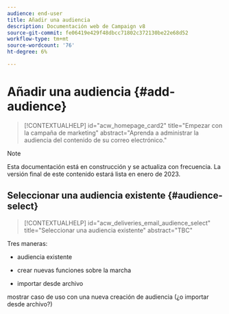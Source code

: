 ```yaml
---
audience: end-user
title: Añadir una audiencia
description: Documentación web de Campaign v8
source-git-commit: fe06419e429f48dbcc71802c372130be22e68d52
workflow-type: tm+mt
source-wordcount: '76'
ht-degree: 6%

---
```


# Añadir una audiencia {#add-audience}

>[!CONTEXTUALHELP]
>id="acw_homepage_card2"
>title="Empezar con la campaña de marketing"
>abstract="Aprenda a administrar la audiencia del contenido de su correo electrónico."

>[!NOTE]
>
>Esta documentación está en construcción y se actualiza con frecuencia. La versión final de este contenido estará lista en enero de 2023.

<!--
Audience only created for the delivery, not available later-->

## Seleccionar una audiencia existente {#audience-select}

>[!CONTEXTUALHELP]
>id="acw_deliveries_email_audience_select"
>title="Seleccionar una audiencia existente"
>abstract="TBC"

Tres maneras:
* audiencia existente

<!--
Campaign or AEP Audiences
-->
* crear nuevas funciones sobre la marcha

<!--
query like AEP segment builder (same component with campaign data)
-->
* importar desde archivo

mostrar caso de uso con una nueva creación de audiencia (¿o importar desde archivo?)

<!--
control groups like acc: exract, random, based on attribute
-->